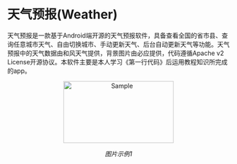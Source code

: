 天气预报(Weather)
===========
天气预报是一款基于Android端开源的天气预报软件，具备查看全国的省市县、查询任意城市天气、自由切换城市、手动更新天气、后台自动更新天气等功能。天气预报中的天气数据由和风天气提供，背景图片由必应提供，代码遵循Apache v2 License开源协议。本软件主要是本人学习《第一行代码》后运用教程知识所完成的app。
<p align="center">
	<img src="https://github.com/lpl-9527/Weather-lpl/blob/master/Photo-Weather/1.png" alt="Sample"  width="250" height="140">
	<p align="center">
		<em>图片示例1</em>
	</p>
</p>
